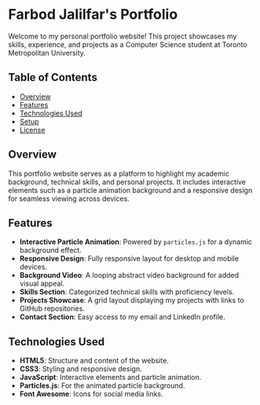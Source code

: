 # Farbod Jalilfar's Portfolio

Welcome to my personal portfolio website! This project showcases my skills, experience, and projects as a Computer Science student at Toronto Metropolitan University.

## Table of Contents

- [Overview](#overview)
- [Features](#features)
- [Technologies Used](#technologies-used)
- [Setup](#setup)
- [License](#license)

## Overview

This portfolio website serves as a platform to highlight my academic background, technical skills, and personal projects. It includes interactive elements such as a particle animation background and a responsive design for seamless viewing across devices.

## Features

- **Interactive Particle Animation**: Powered by `particles.js` for a dynamic background effect.
- **Responsive Design**: Fully responsive layout for desktop and mobile devices.
- **Background Video**: A looping abstract video background for added visual appeal.
- **Skills Section**: Categorized technical skills with proficiency levels.
- **Projects Showcase**: A grid layout displaying my projects with links to GitHub repositories.
- **Contact Section**: Easy access to my email and LinkedIn profile.

## Technologies Used

- **HTML5**: Structure and content of the website.
- **CSS3**: Styling and responsive design.
- **JavaScript**: Interactive elements and particle animation.
- **Particles.js**: For the animated particle background.
- **Font Awesome**: Icons for social media links.